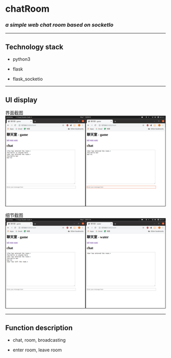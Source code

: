 #   **chatRoom**

### *a simple web chat room based on socketIo*

***

##  **Technology stack**

-   python3 

-   flask

-   flask_socketio

***

##  **UI display**

界面截图
![index](https://github.com/realRichard/chatRoom/blob/master/pictures/1.png "index")

细节截图
![detail](https://github.com/realRichard/chatRoom/blob/master/pictures/2.png "detail")

***

##  **Function description**

-   chat, room, broadcasting

-   enter room, leave room
